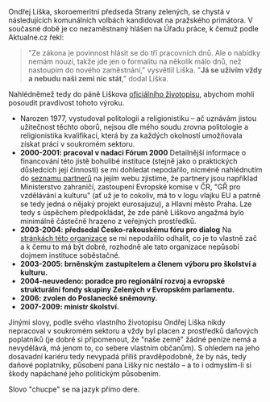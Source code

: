 <!-- dcterms:identifier = riderweblog#248 -->
<!-- dcterms:title = Zelení vždycky potěší -->
<!-- dcterms:abstract = Ondřej Liška, skoroemeritní předseda Strany zelených, řekl: "Já se uživím vždy a nebudu naši zemi nic stát." Podívejme se na jeho dosavadní kariéru, abychom si mohli učinit obrázek o možné pravdivosti jeho výroku. -->
<!-- np9:categoryId = 2 -->
<!-- x4w:category = Lidé a jiná zvěř -->
<!-- np9:authorId = 1 -->
<!-- np9:authorEmail = michal.valasek@altairis.cz -->
<!-- dcterms:creator = Michal Altair Valášek -->
<!-- dcterms:created = 2010-06-08T18:59:38.497+02:00 -->
<!-- dcterms:dateAccepted = 2010-06-08T18:59:39.217+02:00 -->

Ondřej Liška, skoroemeritní předseda Strany zelených, se chystá v následujících komunálních volbách kandidovat na pražského primátora. V současné době je co nezaměstnaný hlášen na Úřadu práce, k čemuž podle Aktualne.cz řekl:

> "Ze zákona je povinnost hlásit se do tří pracovních dnů. Ale o nabídky nemám nouzi, takže jde jen o formalitu na několik málo dnů, než nastoupím do nového zaměstnání," vysvětlil Liška. "**Já se uživím vždy a nebudu naši zemi nic stát**," dodal Liška.

Nahlédněmež tedy do páně Liškova [oficiálního životopisu](http://www.ondrejliska.cz/kdo-jsem/), abychom mohli posoudit pravdivost tohoto výroku.

* Narozen 1977, vystudoval politologii a religionistiku – ač uznávám jistou užitečnost těchto oborů, nejsou dle mého soudu zrovna politologie a religionistika kvalifikací, která by za každých okolností umožňovala získat práci v soukromém sektoru. 
* **2000-2001: pracoval v nadaci Fórum 2000** Detailnější informace o financování této jistě bohulibé instituce (stejně jako o praktických důsledcích její činnosti) se mi dohledat nepodařilo, nicméně nahlédnutím do [seznamu partnerů](http://www.forum2000.cz/cz/partneri/) na jejím webu zjistíme, že partnery jsou například Ministerstvo zahraničí, zastoupení Evropské komise v ČR, "GŘ pro vzdělávání a kulturu" (ať už je to cokoliv, má to v logu vlajku EU a patrně se tedy jedná o nějaký projekt eurosajuzu), a Hlavní město Praha. Lze tedy s úspěchem předpokládat, že zde páně Liškovo angažmá bylo minimálně částečně hrazeno z veřejných prostředků. 
* **2003-2004: předsedal Česko-rakouskému fóru pro dialog** Na [stránkách této organizace](http://www.a-cz-dialog.net/) se mi nepodařilo odhalit, co je to vlastně zač a k čemu to má být dobré, rozhodně ale tato organizace nepůsobí dojmem instituce soběstačné. 
* **2003-2005: brněnským zastupitelem a členem výboru pro školství a kulturu.** 
* **2004-neuvedeno: poradce pro regionální rozvoj a evropské strukturální fondy skupiny Zelených v Evropském parlamentu.** 
* **2006: zvolen do Poslanecké sněmovny.** 
* **2007-2009: ministr školství.**   

Jinými slovy, podle svého vlastního životopisu Ondřej Liška nikdy nepracoval v soukromém sektoru a vždy byl placen z prostředků daňových poplatníků (je dobré si připomenout, že "naše země" žádné peníze nemá a nevydělává, má jenom to, co sebere vlastním občanům). S ohledem na jeho dosavadní kariéru tedy nevypadá příliš pravděpodobně, že by nás, tedy daňové poplatníky, působení pana Lišky nic nestálo – a to i odmyslím-li si škody napáchané jeho politickým působením.

Slovo "chucpe" se na jazyk přímo dere.